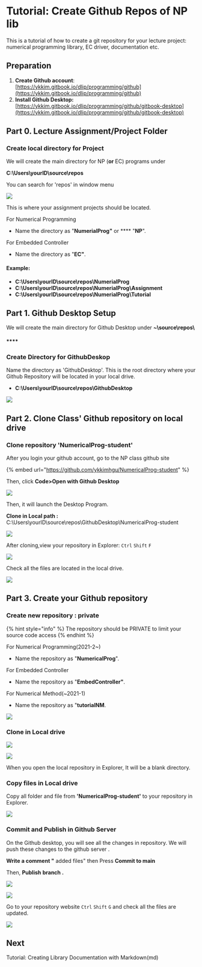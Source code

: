 # Tutorial: Create Github Repos of NP lib

This is a tutorial of how to create a git repository for your lecture project:  numerical programming library, EC driver, documentation etc.&#x20;

## Preparation

1. **Create Github account**:  [https://ykkim.gitbook.io/dlip/programming/github](https://ykkim.gitbook.io/dlip/programming/github)
2. **Install Github Desktop:**  [https://ykkim.gitbook.io/dlip/programming/github/gitbook-desktop](https://ykkim.gitbook.io/dlip/programming/github/gitbook-desktop)



## Part 0. Lecture Assignment/Project Folder &#x20;

### Create local directory for Project

We will create the main directory for  NP (**or** EC) programs under&#x20;

**C:\Users\yourID\source\repos**

&#x20;You can search for 'repos' in window menu&#x20;

![](<../../.gitbook/assets/image (77).png>)



This is where your assignment projects  should be located.&#x20;

For Numerical Programming

* Name the directory as "**NumerialProg"**  or **** "**NP**".&#x20;

For Embedded Controller

* Name the directory as "**EC"**.&#x20;



#### Example:

* **C:\Users\yourID\source\repos\NumerialProg**
* **C:\Users\yourID\source\repos\NumerialProg\Assignment**
* **C:\Users\yourID\source\repos\NumerialProg\Tutorial**



## Part 1. Github Desktop Setup&#x20;

We will create the main directory for Github Desktop  under **\~\source\repos\\**

#### ****

### **Create Directory for GithubDeskop** &#x20;

Name the directory as  'GithubDesktop'. This is the root directory where your Github Repository will be located in your local drive.

* **C:\Users\yourID\source\repos\GithubDesktop**

![](<../../.gitbook/assets/image (90).png>)

## Part 2. Clone Class' Github repository on local drive&#x20;

### Clone repository 'NumericalProg-student'

After you login  your github account,  go to the NP class github site

{% embed url="https://github.com/ykkimhgu/NumericalProg-student" %}

Then, click  **Code>Open with Github Desktop**

![](<../../.gitbook/assets/image (85).png>)



Then, it will launch the Desktop Program.

**Clone in Local path :**  C:\Users\yourID\source\repos\GithubDesktop\NumericalProg-student

![](<../../.gitbook/assets/image (89).png>)



After cloning,view your repository in Explorer: `Ctrl` `Shift` `F` &#x20;

![](<../../.gitbook/assets/image (87).png>)

Check all the files are located in the local drive.

![](<../../.gitbook/assets/image (86).png>)





## Part 3. Create your Github repository&#x20;

### Create new repository : private

{% hint style="info" %}
The repository should be PRIVATE  to limit your source code access
{% endhint %}

&#x20;For Numerical Programming(2021-2\~)

* Name the repository as "**NumericalProg**".&#x20;

For Embedded Controller

* Name the repository as "**EmbedController"**.&#x20;

For Numerical Method(\~2021-1)

* Name the repository as "**tutorialNM**.&#x20;



![](<../../.gitbook/assets/image (84).png>)

### Clone in Local drive

![](<../../.gitbook/assets/image (83).png>)

![](<../../.gitbook/assets/image (79).png>)

When you open the local repository in Explorer,  It will be a blank directory.&#x20;

###

### Copy files in Local drive

Copy all folder and file from **'NumericalProg-student'** to your repository in Explorer.



![](<../../.gitbook/assets/image (80).png>)

### Commit and Publish in Github Server

On the Github desktop,  you will see all the changes in repository. We will push these changes to the github server .

**Write a comment "** added files" then Press **Commit to main**

Then, **Publish** **branch .**

![](<../../.gitbook/assets/image (81).png>)



![](<../../.gitbook/assets/image (82).png>)



Go to your repository website `Ctrl` `Shift` `G`  and check all the files are updated.

![](<../../.gitbook/assets/image (91).png>)

## Next

Tutorial: Creating Library Documentation with Markdown(md)
